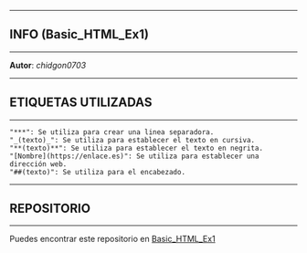 ************************
## INFO (Basic_HTML_Ex1)
************************

**Autor**: _chidgon0703_

************************
## ETIQUETAS UTILIZADAS
************************
```
"***": Se utiliza para crear una linea separadora.
"_(texto)_": Se utiliza para establecer el texto en cursiva.
"**(texto)**": Se utiliza para establecer el texto en negrita.
"[Nombre](https://enlace.es)": Se utiliza para establecer una dirección web.
"##(texto)": Se utiliza para el encabezado.
```
************************
## REPOSITORIO
************************
Puedes encontrar este repositorio en [Basic_HTML_Ex1](https://github.com/chidgon0703/Basic_HTML_Ex1)
